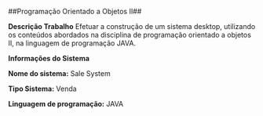 ##Programação Orientado a Objetos II##

**Descrição Trabalho**
Efetuar a construção de um sistema desktop, utilizando os conteúdos abordados na disciplina de programação orientado a objetos II, na linguagem de programação JAVA.

**Informações do Sistema**

**Nome do sistema:** Sale System

**Tipo Sistema:** Venda

**Linguagem de programação:** JAVA